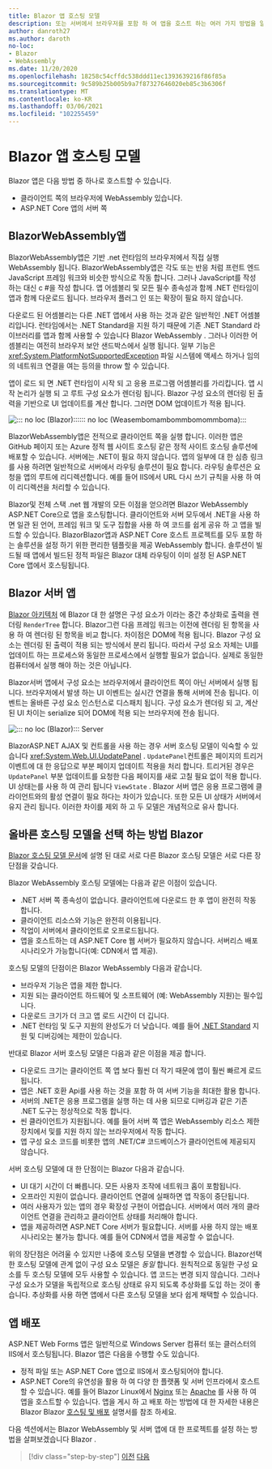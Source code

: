 ```yaml
---
title: Blazor 앱 호스팅 모델
description: 또는 서버에서 브라우저를 포함 하 여 앱을 호스트 하는 여러 가지 방법을 알아봅니다 Blazor WebAssembly .
author: danroth27
ms.author: daroth
no-loc:
- Blazor
- WebAssembly
ms.date: 11/20/2020
ms.openlocfilehash: 18258c54cffdc538ddd11ec1393639216f86f85a
ms.sourcegitcommit: 9c589b25b005b9a7f87327646020eb85c3b6306f
ms.translationtype: MT
ms.contentlocale: ko-KR
ms.lasthandoff: 03/06/2021
ms.locfileid: "102255459"
---
```

# <a name="blazor-app-hosting-models"></a>Blazor 앱 호스팅 모델

Blazor 앱은 다음 방법 중 하나로 호스트할 수 있습니다.

- 클라이언트 쪽의 브라우저에 WebAssembly 있습니다.
- ASP.NET Core 앱의 서버 쪽

## <a name="blazor-webassembly-apps"></a>BlazorWebAssembly앱

BlazorWebAssembly앱은 기반 .net 런타임의 브라우저에서 직접 실행 WebAssembly 됩니다. BlazorWebAssembly앱은 각도 또는 반응 처럼 프런트 엔드 JavaScript 프레임 워크와 비슷한 방식으로 작동 합니다. 그러나 JavaScript를 작성 하는 대신 c #을 작성 합니다. 앱 어셈블리 및 모든 필수 종속성과 함께 .NET 런타임이 앱과 함께 다운로드 됩니다. 브라우저 플러그 인 또는 확장이 필요 하지 않습니다.

다운로드 된 어셈블리는 다른 .NET 앱에서 사용 하는 것과 같은 일반적인 .NET 어셈블리입니다. 런타임에서는 .NET Standard을 지원 하기 때문에 기존 .NET Standard 라이브러리를 앱과 함께 사용할 수 있습니다 Blazor WebAssembly . 그러나 이러한 어셈블리는 여전히 브라우저 보안 샌드박스에서 실행 됩니다. 일부 기능은 <xref:System.PlatformNotSupportedException> 파일 시스템에 액세스 하거나 임의의 네트워크 연결을 여는 등의을 throw 할 수 있습니다.

앱이 로드 되 면 .NET 런타임이 시작 되 고 응용 프로그램 어셈블리를 가리킵니다. 앱 시작 논리가 실행 되 고 루트 구성 요소가 렌더링 됩니다. Blazor 구성 요소의 렌더링 된 출력을 기반으로 UI 업데이트를 계산 합니다. 그러면 DOM 업데이트가 적용 됩니다.

![::: no loc (Blazor):::::: no loc (Weasembomambommbomommboma):::](media/hosting-models/blazor-webassembly.png)

BlazorWebAssembly앱은 전적으로 클라이언트 쪽을 실행 합니다. 이러한 앱은 GitHub 페이지 또는 Azure 정적 웹 사이트 호스팅 같은 정적 사이트 호스팅 솔루션에 배포할 수 있습니다. 서버에는 .NET이 필요 하지 않습니다. 앱의 일부에 대 한 심층 링크를 사용 하려면 일반적으로 서버에서 라우팅 솔루션이 필요 합니다. 라우팅 솔루션은 요청을 앱의 루트에 리디렉션합니다. 예를 들어 IIS에서 URL 다시 쓰기 규칙을 사용 하 여이 리디렉션을 처리할 수 있습니다.

Blazor및 전체 스택 .net 웹 개발의 모든 이점을 얻으려면 Blazor WebAssembly ASP.NET Core으로 앱을 호스팅합니다. 클라이언트와 서버 모두에서 .NET을 사용 하면 일관 된 언어, 프레임 워크 및 도구 집합을 사용 하 여 코드를 쉽게 공유 하 고 앱을 빌드할 수 있습니다. BlazorBlazor앱과 ASP.NET Core 호스트 프로젝트를 모두 포함 하는 솔루션을 설정 하기 위한 편리한 템플릿을 제공 WebAssembly 합니다. 솔루션이 빌드될 때 앱에서 빌드된 정적 파일은 Blazor 대체 라우팅이 이미 설정 된 ASP.NET Core 앱에서 호스팅됩니다.

## <a name="blazor-server-apps"></a>Blazor 서버 앱

[ Blazor 아키텍처](architecture-comparison.md#blazor) 에 Blazor 대 한 설명은 구성 요소가 이라는 중간 추상화로 출력을 렌더링 `RenderTree` 합니다. Blazor그런 다음 프레임 워크는 이전에 렌더링 된 항목을 사용 하 여 렌더링 된 항목을 비교 합니다. 차이점은 DOM에 적용 됩니다. Blazor 구성 요소는 렌더링 된 출력이 적용 되는 방식에서 분리 됩니다. 따라서 구성 요소 자체는 UI를 업데이트 하는 프로세스와 동일한 프로세스에서 실행할 필요가 없습니다. 실제로 동일한 컴퓨터에서 실행 해야 하는 것은 아닙니다.

Blazor서버 앱에서 구성 요소는 브라우저에서 클라이언트 쪽이 아닌 서버에서 실행 됩니다. 브라우저에서 발생 하는 UI 이벤트는 실시간 연결을 통해 서버에 전송 됩니다. 이벤트는 올바른 구성 요소 인스턴스로 디스패치 됩니다. 구성 요소가 렌더링 되 고, 계산 된 UI 차이는 serialize 되어 DOM에 적용 되는 브라우저에 전송 됩니다.

![::: no loc (Blazor)::: Server](media/hosting-models/blazor-server.png)

BlazorASP.NET AJAX 및 컨트롤을 사용 하는 경우 서버 호스팅 모델이 익숙할 수 있습니다 <xref:System.Web.UI.UpdatePanel> . `UpdatePanel`컨트롤은 페이지의 트리거 이벤트에 대 한 응답으로 부분 페이지 업데이트 적용을 처리 합니다. 트리거된 경우은 `UpdatePanel` 부분 업데이트를 요청한 다음 페이지를 새로 고칠 필요 없이 적용 합니다. UI 상태는를 사용 하 여 관리 됩니다 `ViewState` . Blazor 서버 앱은 응용 프로그램에 클라이언트와의 활성 연결이 필요 하다는 차이가 있습니다. 또한 모든 UI 상태가 서버에서 유지 관리 됩니다. 이러한 차이를 제외 하 고 두 모델은 개념적으로 유사 합니다.

## <a name="how-to-choose-the-right-blazor-hosting-model"></a>올바른 호스팅 모델을 선택 하는 방법 Blazor

[ Blazor 호스팅 모델 문서](/aspnet/core/blazor/hosting-models)에 설명 된 대로 서로 다른 Blazor 호스팅 모델은 서로 다른 장단점을 갖습니다.

Blazor WebAssembly 호스팅 모델에는 다음과 같은 이점이 있습니다.

- .NET 서버 쪽 종속성이 없습니다. 클라이언트에 다운로드 한 후 앱이 완전히 작동 합니다.
- 클라이언트 리소스와 기능은 완전히 이용됩니다.
- 작업이 서버에서 클라이언트로 오프로드됩니다.
- 앱을 호스트하는 데 ASP.NET Core 웹 서버가 필요하지 않습니다. 서버리스 배포 시나리오가 가능합니다(예: CDN에서 앱 제공).

호스팅 모델의 단점이은 Blazor WebAssembly 다음과 같습니다.

- 브라우저 기능은 앱을 제한 합니다.
- 지원 되는 클라이언트 하드웨어 및 소프트웨어 (예: WebAssembly 지원)는 필수입니다.
- 다운로드 크기가 더 크고 앱 로드 시간이 더 깁니다.
- .NET 런타임 및 도구 지원의 완성도가 더 낮습니다. 예를 들어 [.NET Standard](../../standard/net-standard.md) 지원 및 디버깅에는 제한이 있습니다.

반대로 Blazor 서버 호스팅 모델은 다음과 같은 이점을 제공 합니다.

- 다운로드 크기는 클라이언트 쪽 앱 보다 훨씬 더 작기 때문에 앱이 훨씬 빠르게 로드 됩니다.
- 앱은 .NET 호환 Api를 사용 하는 것을 포함 하 여 서버 기능을 최대한 활용 합니다.
- 서버의 .NET은 응용 프로그램을 실행 하는 데 사용 되므로 디버깅과 같은 기존 .NET 도구는 정상적으로 작동 합니다.
- 씬 클라이언트가 지원됩니다. 예를 들어 서버 쪽 앱은 WebAssembly 리소스 제한 장치에서 및를 지원 하지 않는 브라우저에서 작동 합니다.
- 앱 구성 요소 코드를 비롯한 앱의 .NET/C# 코드베이스가 클라이언트에 제공되지 않습니다.

서버 호스팅 모델에 대 한 단점이는 Blazor 다음과 같습니다.

- UI 대기 시간이 더 빠릅니다. 모든 사용자 조작에 네트워크 홉이 포함됩니다.
- 오프라인 지원이 없습니다. 클라이언트 연결에 실패하면 앱 작동이 중단됩니다.
- 여러 사용자가 있는 앱의 경우 확장성 구현이 어렵습니다. 서버에서 여러 개의 클라이언트 연결을 관리하고 클라이언트 상태를 처리해야 합니다.
- 앱을 제공하려면 ASP.NET Core 서버가 필요합니다. 서버를 사용 하지 않는 배포 시나리오는 불가능 합니다. 예를 들어 CDN에서 앱을 제공할 수 없습니다.

위의 장단점은 어려울 수 있지만 나중에 호스팅 모델을 변경할 수 있습니다. Blazor선택한 호스팅 모델에 관계 없이 구성 요소 모델은 *동일* 합니다. 원칙적으로 동일한 구성 요소를 두 호스팅 모델에 모두 사용할 수 있습니다. 앱 코드는 변경 되지 않습니다. 그러나 구성 요소가 모델을 독립적으로 호스팅 상태로 유지 되도록 추상화를 도입 하는 것이 좋습니다. 추상화를 사용 하면 앱에서 다른 호스팅 모델을 보다 쉽게 채택할 수 있습니다.

## <a name="deploy-your-app"></a>앱 배포

ASP.NET Web Forms 앱은 일반적으로 Windows Server 컴퓨터 또는 클러스터의 IIS에서 호스팅됩니다. Blazor 앱은 다음을 수행할 수도 있습니다.

- 정적 파일 또는 ASP.NET Core 앱으로 IIS에서 호스팅되어야 합니다.
- ASP.NET Core의 유연성을 활용 하 여 다양 한 플랫폼 및 서버 인프라에서 호스트할 수 있습니다. 예를 들어 Blazor Linux에서 [Nginx](/aspnet/core/host-and-deploy/linux-nginx) 또는 [Apache](/aspnet/core/host-and-deploy/linux-apache) 를 사용 하 여 앱을 호스트할 수 있습니다. 앱을 게시 하 고 배포 하는 방법에 대 한 자세한 내용은 Blazor Blazor [호스팅 및 배포](/aspnet/core/host-and-deploy/blazor/) 설명서를 참조 하세요.

다음 섹션에서는 Blazor WebAssembly 및 서버 앱에 대 한 프로젝트를 설정 하는 방법을 살펴보겠습니다 Blazor .

>[!div class="step-by-step"]
>[이전](architecture-comparison.md)
>[다음](project-structure.md)
